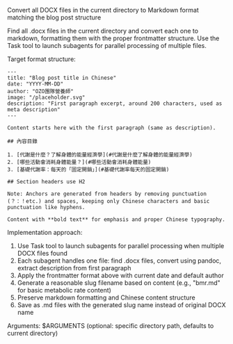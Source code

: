 Convert all DOCX files in the current directory to Markdown format matching the blog post structure

Find all .docx files in the current directory and convert each one to markdown, formatting them with the proper frontmatter structure. Use the Task tool to launch subagents for parallel processing of multiple files.

Target format structure:
```
---
title: "Blog post title in Chinese"
date: "YYYY-MM-DD"
author: "OZO團隊營養師"
image: "/placeholder.svg"
description: "First paragraph excerpt, around 200 characters, used as meta description"
---

Content starts here with the first paragraph (same as description).

## 內容目錄

1. [代謝是什麼？了解身體的能量經濟學](#代謝是什麼了解身體的能量經濟學)
2. [哪些活動會消耗身體能量？](#哪些活動會消耗身體能量)
3. [基礎代謝率：每天的「固定開銷」](#基礎代謝率每天的固定開銷)

## Section headers use H2

Note: Anchors are generated from headers by removing punctuation (？：！etc.) and spaces, keeping only Chinese characters and basic punctuation like hyphens.

Content with **bold text** for emphasis and proper Chinese typography.
```

Implementation approach:
1. Use Task tool to launch subagents for parallel processing when multiple DOCX files found
2. Each subagent handles one file: find .docx files, convert using pandoc, extract description from first paragraph
3. Apply the frontmatter format above with current date and default author
4. Generate a reasonable slug filename based on content (e.g., "bmr.md" for basic metabolic rate content)
5. Preserve markdown formatting and Chinese content structure
6. Save as .md files with the generated slug name instead of original DOCX name

Arguments: $ARGUMENTS (optional: specific directory path, defaults to current directory)